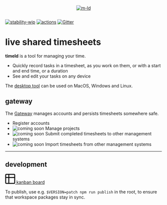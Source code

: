 <pre></pre>
<!--suppress HtmlDeprecatedAttribute -->
<p align="center">
  <a href="https://m-ld.org/">
    <img alt="m-ld" src="https://m-ld.org/m-ld.svg" width="300em" />
  </a>
</p>
<pre></pre>

[![stability-wip](https://img.shields.io/badge/stability-work_in_progress-lightgrey.svg)](https://github.com/m-ld/timeld/projects/1)
[![actions](https://github.com/m-ld/timeld/actions/workflows/node.js.yml/badge.svg)](https://github.com/m-ld/timeld/actions)
[![Gitter](https://img.shields.io/gitter/room/federatedbookkeeping/timesheets)](https://gitter.im/federatedbookkeeping/timesheets)

# live shared timesheets

**timeld** is a tool for managing your time.

- Quickly record tasks in a timesheet, as you work on them, or with a start and end time, or a duration
- See and edit your tasks on any device

The [desktop tool](https://www.npmjs.com/package/timeld-cli) can be used on MacOS, Windows and Linux.

## gateway

The [Gateway](https://www.npmjs.com/package/timeld-gateway) manages accounts and persists timesheets somewhere safe.

- Register accounts
- ![coming soon](https://img.shields.io/badge/-coming%20soon-red) Manage projects
- ![coming soon](https://img.shields.io/badge/-coming%20soon-red) Submit completed timesheets to other management systems
- ![coming soon](https://img.shields.io/badge/-coming%20soon-red) Import timesheets from other management systems

---

## development

[![project](https://raw.githubusercontent.com/primer/octicons/main/icons/table-16.svg) kanban board](https://github.com/m-ld/timeld/projects/1)

To publish, use e.g. `$VERSION=patch npm run publish` in the root, to ensure that workspace packages stay in sync.
